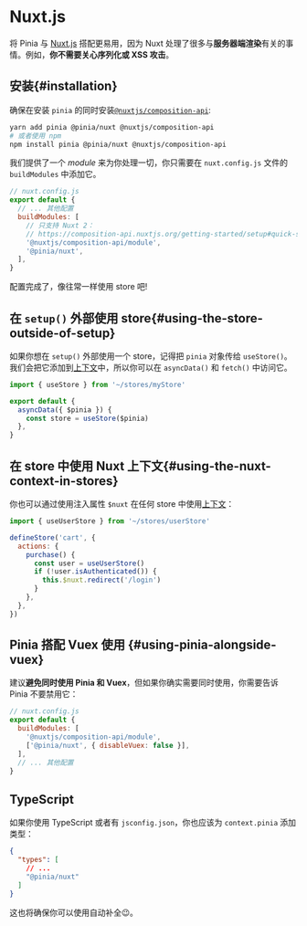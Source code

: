 # Nuxt.js

将 Pinia 与 [Nuxt.js](https://nuxtjs.org/) 搭配更易用，因为 Nuxt 处理了很多与**服务器端渲染**有关的事情。例如，**你不需要关心序列化或 XSS 攻击**。

## 安装{#installation}

确保在安装 `pinia` 的同时安装[`@nuxtjs/composition-api`](https://composition-api.nuxtjs.org/):

```bash
yarn add pinia @pinia/nuxt @nuxtjs/composition-api
# 或者使用 npm
npm install pinia @pinia/nuxt @nuxtjs/composition-api
```

我们提供了一个 _module_ 来为你处理一切，你只需要在 `nuxt.config.js` 文件的 `buildModules` 中添加它。

```js
// nuxt.config.js
export default {
  // ... 其他配置
  buildModules: [
    // 只支持 Nuxt 2：
    // https://composition-api.nuxtjs.org/getting-started/setup#quick-start
    '@nuxtjs/composition-api/module',
    '@pinia/nuxt',
  ],
}
```

配置完成了，像往常一样使用 store 吧!

## 在 `setup()` 外部使用 store{#using-the-store-outside-of-setup}

如果你想在 `setup()` 外部使用一个 store，记得把 `pinia` 对象传给 `useStore()`。我们会把它添加到[上下文](https://nuxtjs.org/docs/2.x/internals-glossary/context)中，所以你可以在 `asyncData()` 和 `fetch()` 中访问它。

```js
import { useStore } from '~/stores/myStore'

export default {
  asyncData({ $pinia }) {
    const store = useStore($pinia)
  },
}
```

## 在 store 中使用 Nuxt 上下文{#using-the-nuxt-context-in-stores}

你也可以通过使用注入属性 `$nuxt` 在任何 store 中使用[上下文](https://nuxtjs.org/docs/2.x/internals-glossary/context)：

```js
import { useUserStore } from '~/stores/userStore'

defineStore('cart', {
  actions: {
    purchase() {
      const user = useUserStore()
      if (!user.isAuthenticated()) {
        this.$nuxt.redirect('/login')
      }
    },
  },
})
```

## Pinia 搭配 Vuex 使用 {#using-pinia-alongside-vuex}

建议**避免同时使用 Pinia 和 Vuex**，但如果你确实需要同时使用，你需要告诉 Pinia 不要禁用它：

```js
// nuxt.config.js
export default {
  buildModules: [
    '@nuxtjs/composition-api/module',
    ['@pinia/nuxt', { disableVuex: false }],
  ],
  // ... 其他配置
}
```

## TypeScript

如果你使用 TypeScript 或者有 `jsconfig.json`，你也应该为 `context.pinia` 添加类型：

```json
{
  "types": [
    // ...
    "@pinia/nuxt"
  ]
}
```

这也将确保你可以使用自动补全😉。
